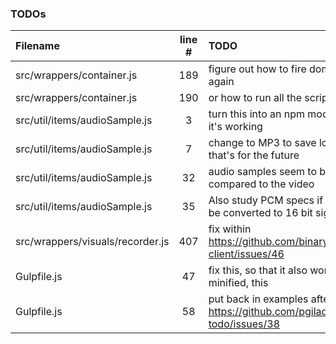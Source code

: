 ### TODOs
| Filename | line # | TODO
|:------|:------:|:------
| src/wrappers/container.js | 189 | figure out how to fire dom's onload event again
| src/wrappers/container.js | 190 | or how to run all the scripts over again
| src/util/items/audioSample.js | 3 | turn this into an npm module, but only when it's working
| src/util/items/audioSample.js | 7 | change to MP3 to save lots of bytes but that's for the future
| src/util/items/audioSample.js | 32 | audio samples seem to be a bit too fast compared to the video
| src/util/items/audioSample.js | 35 | Also study PCM specs if these really have to be converted to 16 bit signed integers???
| src/wrappers/visuals/recorder.js | 407 | fix within https://github.com/binarykitchen/videomail-client/issues/46
| Gulpfile.js | 47 | fix this, so that it also works when not minified, this
| Gulpfile.js | 58 | put back in examples after https://github.com/pgilad/gulp-todo/issues/38